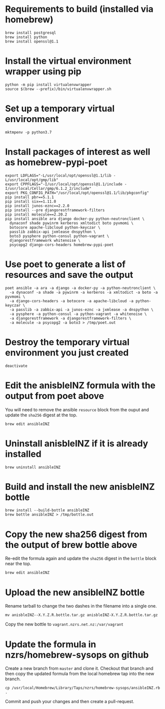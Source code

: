 # Requirements to build (installed via homebrew)

```
brew install postgresql
brew install python
brew install openssl@1.1
```

# Install the virtual environment wrapper using pip

```
python -m pip install virtualenvwrapper
source $(brew --prefix)/bin/virtualenvwrapper.sh
```

# Set up a temporary virtual environment

```
mktmpenv -p python3.7
```

# Install packages of interest as well as homebrew-pypi-poet

```
export LDFLAGS="-L/usr/local/opt/openssl@1.1/lib -L/usr/local/opt/gmp/lib"
export CPPFLAGS="-I/usr/local/opt/openssl@1.1/include -I/usr/local/Cellar/gmp/6.1.2_2/include"
export PKG_CONFIG_PATH="/usr/local/opt/openssl@1.1/lib/pkgconfig"
pip install pbr==5.1.1
pip install six==1.11.0
pip install junos-eznc==2.2.0
pip install --pre djangorestframework-filters
pip install molecule==2.20.2
pip install ansible ara django docker-py python-neutronclient \
  dynaconf shade pywinrm kerberos xmltodict boto pyvmomi \
  botocore apache-libcloud python-keyczar \
  passlib zabbix-api jxmlease dnspython \
  boto3 pysphere python-consul python-vagrant \
  djangorestframework whitenoise \
  psycopg2 django-cors-headers homebrew-pypi-poet
```

# Use poet to generate a list of resources and save the output

```
poet ansible -a ara -a django -a docker-py -a python-neutronclient \
  -a dynaconf -a shade -a pywinrm -a kerberos -a xmltodict -a boto -a pyvmomi \
  -a django-cors-headers -a botocore -a apache-libcloud -a python-keyczar \
  -a passlib -a zabbix-api -a junos-eznc -a jxmlease -a dnspython \
  -a pysphere -a python-consul -a python-vagrant -a whitenoise \
  -a djangorestframework -a djangorestframework-filters \
  -a molecule -a psycopg2 -a boto3 > /tmp/poet.out
```

# Destroy the temporary virtual environment you just created

```
deactivate
```

# Edit the anisbleINZ formula with the output from poet above

You will need to remove the ansible `resource` block from the ouput and
update the `sha256` digest at the top.

```
brew edit ansibleINZ
```

# Uninstall anisbleINZ if it is already installed

```
brew uninstall ansibleINZ
```

# Build and install the new anisbleINZ bottle

```
brew install --build-bottle ansibleINZ
brew bottle ansibleINZ > /tmp/bottle.out
```

# Copy the new sha256 digest from the output of brew bottle above

Re-edit the formula again and update the `sha256` digest in the `bottle`
block near the top.

```
brew edit ansibleINZ
```

# Upload the new ansibleINZ bottle

Rename tarball to change the two dashes in the filename into a single one.

```
mv anisbleINZ--X.Y.Z.R.bottle.tar.gz anisbleINZ-X.Y.Z.R.bottle.tar.gz
```

Copy the new bottle to `vagrant.nzrs.net.nz:/var/vagrant`

# Update the formula in nzrs/homebrew-sysops on github

Create a new branch from `master` and clone it. Checkout that branch and
then copy the updated formula from the local homebrew tap into the new
branch.

```
cp /usr/local/Homebrew/Library/Taps/nzrs/homebrew-sysops/ansibleINZ.rb .
```

Commit and push your changes and then create a pull-request.
